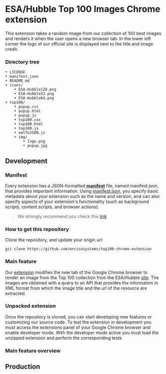 # ESA/Hubble Top 100 Images Chrome extension

This extension takes a random image from our collection of 100 best images
and renders it when the user opens a new browser tab. In the lower left corner
the logo of our official site is displayed next to the title and image credit.

### Directory tree
```
• LICENSE      
• manifest.json
• README.md
+ icons/
    • ESA-Hubble128.png
    • ESA-Hubble32.png
    • ESA-Hubble64.png
+ top100/
    • popup.css
    • popup.html
    • popup.js
    • top100.css
    • top100.html
    • top100.js
    • xmlToJSON.js
    + img/
        • logo.png
        • popup.jpg
```

## Development ##

### Manifest ###

Every extension has a JSON-formatted [**manifest**](https://developer.chrome.com/docs/extensions/mv3/manifest/)
file, named manifest.json, that provides important information. Using
[manifest.json](manifest.json), you specify basic metadata about your extension
such as the name and version, and can also specify aspects of your
extension's functionality (such as background scripts, content scripts, and browser actions).

> We strongly recommend you check this [link](https://developer.chrome.com/docs/extensions/mv3/devguide/)

### How to get this repository ###

Clone the repository, and update your origin url: 
```
git clone https://github.com/encisosystems/top100-chrome-extension
```

### Main feature ###

Our [extension](https://chrome.google.com/webstore/detail/esahubble-top-100-images/nkhniebockeoppojmcbcgphpmpdladgo) 
modifies the new tab of the Google Chrome browser to render an image from the 
Top 100 collection from the ESA/Hubble [site](https://esahubble.org/). The images 
are obtained with a query to an API that provides the information in XML format 
from which the image title and the url of the resource are extracted.

### Unpacked extension ###

Once the repository is cloned, you can start developing new
features or customizing our source code. To test the extension
in development you must access the extensions panel of your
Google Chrome browser and enable developer mode. With the
developer mode active you must load the unzipped extension
and perform the corresponding tests

### Main feature overview ###

## Production ##